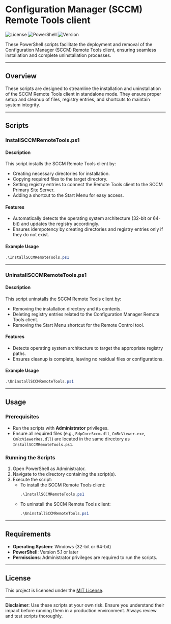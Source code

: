 
# Configuration Manager (SCCM) Remote Tools client

![License](https://img.shields.io/badge/license-MIT-blue.svg)
![PowerShell](https://img.shields.io/badge/powershell-5.1%2B-blue.svg)
![Version](https://img.shields.io/badge/version-1.0.0-green.svg)

These PowerShell scripts facilitate the deployment and removal of the Configuration Manager (SCCM) Remote Tools client, ensuring seamless installation and complete uninstallation processes.

---

## Overview

These scripts are designed to streamline the installation and uninstallation of the SCCM Remote Tools client in standalone mode. They ensure proper setup and cleanup of files, registry entries, and shortcuts to maintain system integrity.

---

## Scripts

### InstallSCCMRemoteTools.ps1

#### Description
This script installs the SCCM Remote Tools client by:
- Creating necessary directories for installation.
- Copying required files to the target directory.
- Setting registry entries to connect the Remote Tools client to the SCCM Primary Site Server.
- Adding a shortcut to the Start Menu for easy access.

#### Features
- Automatically detects the operating system architecture (32-bit or 64-bit) and updates the registry accordingly.
- Ensures idempotency by creating directories and registry entries only if they do not exist.

#### Example Usage
```powershell
.\InstallSCCMRemoteTools.ps1
```

---

### UninstallSCCMRemoteTools.ps1

#### Description
This script uninstalls the SCCM Remote Tools client by:
- Removing the installation directory and its contents.
- Deleting registry entries related to the Configuration Manager Remote Tools client.
- Removing the Start Menu shortcut for the Remote Control tool.

#### Features
- Detects operating system architecture to target the appropriate registry paths.
- Ensures cleanup is complete, leaving no residual files or configurations.

#### Example Usage
```powershell
.\UninstallSCCMRemoteTools.ps1
```

---

## Usage

### Prerequisites
- Run the scripts with **Administrator** privileges.
- Ensure all required files (e.g., `RdpCoreSccm.dll`, `CmRcViewer.exe`, `CmRcViewerRes.dll`) are located in the same directory as `InstallSCCMRemoteTools.ps1`.

### Running the Scripts
1. Open PowerShell as Administrator.
2. Navigate to the directory containing the script(s).
3. Execute the script:
   - To install the SCCM Remote Tools client:  
     ```powershell
     .\InstallSCCMRemoteTools.ps1
     ```
   - To uninstall the SCCM Remote Tools client:  
     ```powershell
     .\UninstallSCCMRemoteTools.ps1
     ```

---

## Requirements

- **Operating System**: Windows (32-bit or 64-bit)
- **PowerShell**: Version 5.1 or later
- **Permissions**: Administrator privileges are required to run the scripts.

---

## License

This project is licensed under the [MIT License](LICENSE).


---

**Disclaimer**: Use these scripts at your own risk. Ensure you understand their impact before running them in a production environment. Always review and test scripts thoroughly.
